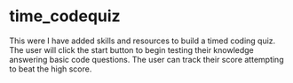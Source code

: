 # time_codequiz
This were I have added skills and resources to build a timed coding quiz. The user will click the start button to begin testing their knowledge answering basic code questions. The user can track their score attempting to beat the high score. 
